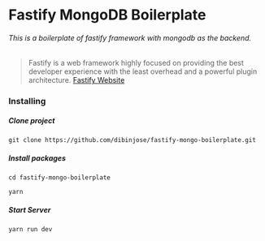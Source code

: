 # Fastify MongoDB Boilerplate

###### This is a boilerplate of fastify framework with mongodb as the backend.

> Fastify is a web framework highly
> focused on providing the best developer
> experience with the least overhead and
> a powerful plugin architecture.
> [Fastify Website](https://www.fastify.io/)

### Installing

##### Clone project

```console
git clone https://github.com/dibinjose/fastify-mongo-boilerplate.git
```

##### Install packages

```console
cd fastify-mongo-boilerplate

yarn
```

##### Start Server

```console
yarn run dev
```
